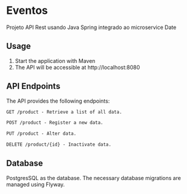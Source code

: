 # Eventos
Projeto API Rest usando Java Spring integrado ao microservice Date 

## Usage
1. Start the application with Maven
2. The API will be accessible at http://localhost:8080

## API Endpoints
The API provides the following endpoints:

```markdown
GET /product - Retrieve a list of all data.

POST /product - Register a new data.

PUT /product - Alter data.

DELETE /product/{id} - Inactivate data.
```

## Database
PostgresSQL as the database. The necessary database migrations are managed using Flyway.

